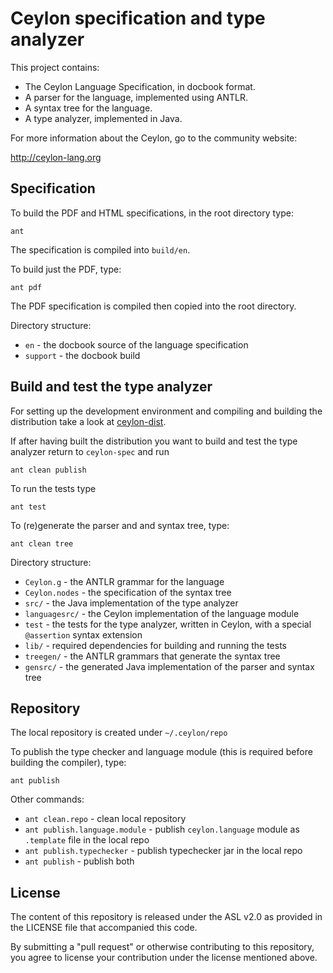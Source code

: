 # Ceylon specification and type analyzer

This project contains:

* The Ceylon Language Specification, in docbook format.
* A parser for the language, implemented using ANTLR.
* A syntax tree for the language.
* A type analyzer, implemented in Java.

For more information about the Ceylon, go to the community 
website:

<http://ceylon-lang.org> 

## Specification

To build the PDF and HTML specifications, in the root 
directory type:

    ant

The specification is compiled into `build/en`.

To build just the PDF, type:

    ant pdf

The PDF specification is compiled then copied into the root 
directory.

Directory structure:

* `en`      - the docbook source of the language 
              specification
* `support` - the docbook build

## Build and test the type analyzer

For setting up the development environment and compiling and building the distribution
take a look at [ceylon-dist](https://github.com/ceylon/ceylon-spec/README.md).

If after having built the distribution you want to build and test the type analyzer
return to `ceylon-spec` and run

    ant clean publish
    
To run the tests type

    ant test

To (re)generate the parser and and syntax tree, type:

    ant clean tree

Directory structure:

* `Ceylon.g`     - the ANTLR grammar for the language
* `Ceylon.nodes` - the specification of the syntax tree
* `src/`         - the Java implementation of the type 
                   analyzer 
* `languagesrc/` - the Ceylon implementation of the 
                   language module
* `test`         - the tests for the type analyzer,
                   written in Ceylon, with a special
                   `@assertion` syntax extension
* `lib/`         - required dependencies for building 
                   and running the tests
* `treegen/`     - the ANTLR grammars that generate
                   the syntax tree
* `gensrc/`      - the generated Java implementation
                   of the parser and syntax tree

## Repository

The local repository is created under `~/.ceylon/repo`

To publish the type checker and language module (this
is required before building the compiler), type:

    ant publish

Other commands:

* `ant clean.repo`              - clean local repository
* `ant publish.language.module` - publish `ceylon.language` 
                                  module as `.template` 
                                  file in the local repo
* `ant publish.typechecker`     - publish typechecker jar 
                                  in the local repo
* `ant publish`                 - publish both

## License

The content of this repository is released under the ASL v2.0
as provided in the LICENSE file that accompanied this code.

By submitting a "pull request" or otherwise contributing to 
this repository, you agree to license your contribution under 
the license mentioned above.
